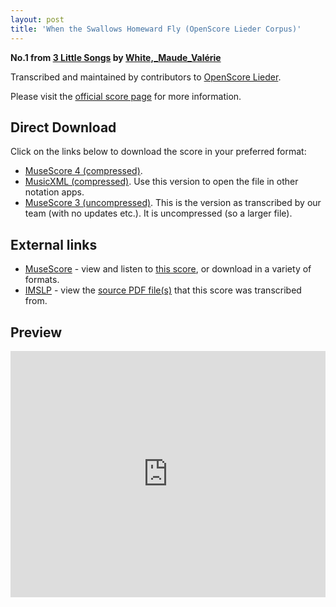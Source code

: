```yaml
---
layout: post
title: 'When the Swallows Homeward Fly (OpenScore Lieder Corpus)'
---
```


__No.1 from [3 Little Songs](https://fourscoreandmore.org/OpenScore/White%2C_Maude_Val%C3%A9rie/3_Little_Songs/) by [White,_Maude_Valérie](https://fourscoreandmore.org/OpenScore/White%2C_Maude_Val%C3%A9rie)__

Transcribed and maintained by contributors to [OpenScore Lieder].

Please visit the [official score page] for more information.

[official score page]: https://musescore.com/openscore-lieder-corpus/scores/6202466
[OpenScore Lieder]: https://musescore.com/openscore-lieder-corpus

## Direct Download

Click on the links below to download the score in your preferred format:
- [MuseScore 4 (compressed)](https://fourscoreandmore.org/OpenScore/White%2C_Maude_Val%C3%A9rie/3_Little_Songs/1_When_the_Swallows_Homeward_Fly.mscz).
- [MusicXML (compressed)](https://fourscoreandmore.org/OpenScore/White%2C_Maude_Val%C3%A9rie/3_Little_Songs/1_When_the_Swallows_Homeward_Fly.mxl). Use this version to open the file in other notation apps.
- [MuseScore 3 (uncompressed)](https://raw.githubusercontent.com/OpenScore/Lieder/refs/heads/main/scores/White%2C_Maude_Val%C3%A9rie/3_Little_Songs/1_When_the_Swallows_Homeward_Fly/lc6202466.mscx). This is the version as transcribed by our team (with no updates etc.). It is uncompressed (so a larger file).

## External links

- [MuseScore] - view and listen to [this score][MuseScore], or download in a variety of formats.
- [IMSLP] - view the [source PDF file(s)][IMSLP] that this score was transcribed from.

[MuseScore]: https://musescore.com/score/6202466
[IMSLP]: https://imslp.org/wiki/Special:ReverseLookup/629930

## Preview

<iframe width="100%" height="394" src="https://musescore.com/openscore-lieder-corpus/scores/6202466/embed" frameborder="0" allowfullscreen allow="autoplay; fullscreen"></iframe>
